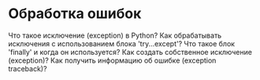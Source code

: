 # Обработка ошибок

Что такое исключение (exception) в Python?
Как обрабатывать исключения с использованием блока 'try...except'?
Что такое блок 'finally' и когда он используется?
Как создать собственное исключение (exception)?
Как получить информацию об ошибке (exception traceback)?